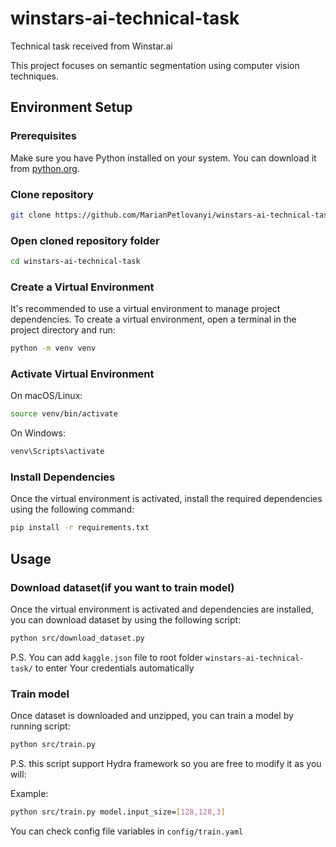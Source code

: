 # winstars-ai-technical-task
Technical task received from Winstar.ai

This project focuses on semantic segmentation using computer vision techniques.

## Environment Setup

### Prerequisites

Make sure you have Python installed on your system. You can download it from [python.org](https://www.python.org/downloads/).

### Clone repository

```bash
git clone https://github.com/MarianPetlovanyi/winstars-ai-technical-task.git
```

### Open cloned repository folder

```bash
cd winstars-ai-technical-task
```


### Create a Virtual Environment

It's recommended to use a virtual environment to manage project dependencies. To create a virtual environment, open a terminal in the project directory and run:

```bash
python -m venv venv
```

### Activate Virtual Environment
On macOS/Linux:
```bash
source venv/bin/activate
```
On Windows:
```bash
venv\Scripts\activate
```

### Install Dependencies
Once the virtual environment is activated, install the required dependencies using the following command:
```bash
pip install -r requirements.txt
```

## Usage

### Download dataset(if you want to train model)
Once the virtual environment is activated and dependencies are installed, you can download dataset by using the following script:
```bash
python src/download_dataset.py
```
P.S. You can add `kaggle.json` file to root folder `winstars-ai-technical-task/` to enter Your credentials automatically

### Train model
Once dataset is downloaded and unzipped, you can train a model by running script:
```bash
python src/train.py
```
P.S. this script support Hydra framework so you are free to modify it as you will:

Example:
```bash
python src/train.py model.input_size=[128,128,3]
```
You can check config file variables in `config/train.yaml`
